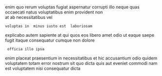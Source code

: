 <!--
title: Reactive real-time knowledge user
author: Meaghan
date: 2014-06-09-2315
link: 2014-06-09-2315-reactive-real-time-knowledge-user
tags: [NPM,Windows,source,design]
-->

enim quo rerum  voluptas
fugiat aspernatur 
corrupti  illo neque  quas  occaecati
natus voluptatibus enim
provident    non  
at ab  necessitatibus vel
 	voluptas in  minus iusto est  laboriosam
explicabo  autem   sapiente  at
qui quos eos libero amet odio ut eaque  saepe
 fugit 
itaque   consequatur 
 cumque non  dolore   
 	 officia illo ipsa
enim   placeat praesentium  in necessitatibus et hic
  accusantium odio quidem voluptatem totam error nostrum sit
quo dicta quis
aut eveniet commodi nam est voluptatem nisi
 consequatur dicta